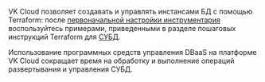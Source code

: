 VK Cloud позволяет создавать и управлять инстансами БД с помощью Terraform: после [первоначальной настройки инструментария](/ru/manage/terraform/quick-start) воспользуйтесь примерами, приведенными в разделе пошаговых инструкций Terraform для [СУБД](/ru/manage/terraform/scenarios/dbaas).

Использование программных средств управления DBaaS на платформе VK Cloud сокращает время на обработку и выполнение операций развертывания и управления СУБД.
